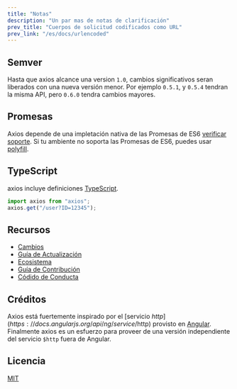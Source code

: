```yaml
---
title: "Notas"
description: "Un par mas de notas de clarificación"
prev_title: "Cuerpos de solicitud codificados como URL"
prev_link: "/es/docs/urlencoded"
---
```


## Semver

Hasta que axios alcance una version `1.0`, cambios significativos seran liberados con una nueva versión menor. Por ejemplo `0.5.1`, y `0.5.4` tendran la misma API, pero `0.6.0` tendra cambios mayores.

## Promesas

Axios depende de una impletación nativa de las Promesas de ES6 [verificar soporte](http://caniuse.com/promises).
Si tu ambiente no soporta las Promesas de ES6, puedes usar [polyfill](https://github.com/jakearchibald/es6-promise).

## TypeScript

axios incluye definiciones [TypeScript](http://typescriptlang.org).

```typescript
import axios from "axios";
axios.get("/user?ID=12345");
```

## Recursos

- [Cambios](https://github.com/axios/axios/blob/main/CHANGELOG.md)
- [Guía de Actualización](https://github.com/axios/axios/blob/main/UPGRADE_GUIDE.md)
- [Ecosistema](https://github.com/axios/axios/blob/main/ECOSYSTEM.md)
- [Guía de Contribución](https://github.com/axios/axios/blob/main/CONTRIBUTING.md)
- [Códido de Conducta](https://github.com/axios/axios/blob/main/CODE_OF_CONDUCT.md)

## Créditos

Axios está fuertemente inspirado por el [servicio $http](https://docs.angularjs.org/api/ng/service/$http) provisto en [Angular](https://angularjs.org/). Finalmente axios es un esfuerzo para proveer de una versión independiente del servicio `$http` fuera de Angular.

## Licencia

[MIT](https://github.com/axios/axios/blob/main/LICENSE)
